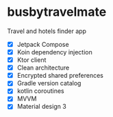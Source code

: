 # busbytravelmate
Travel and hotels finder app

- [x] Jetpack Compose
- [x] Koin dependency injection
- [x] Ktor client
- [x] Clean architecture
- [x] Encrypted shared preferences
- [x] Gradle version catalog
- [x] kotlin coroutines
- [x] MVVM
- [x] Material design 3
